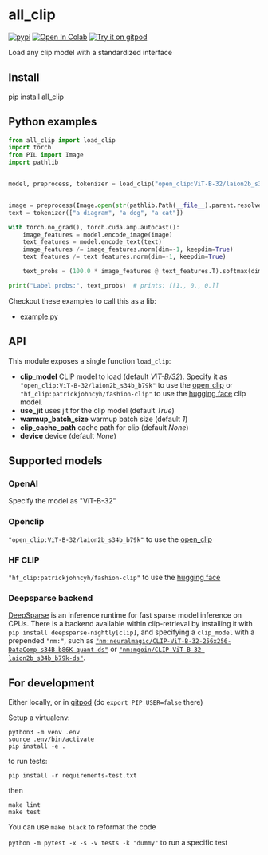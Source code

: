 # all_clip
[![pypi](https://img.shields.io/pypi/v/all_clip.svg)](https://pypi.python.org/pypi/all_clip)
[![Open In Colab](https://colab.research.google.com/assets/colab-badge.svg)](https://colab.research.google.com/github/rom1504/all_clip/blob/master/notebook/all_clip_getting_started.ipynb)
[![Try it on gitpod](https://img.shields.io/badge/try-on%20gitpod-brightgreen.svg)](https://gitpod.io/#https://github.com/rom1504/all_clip)

Load any clip model with a standardized interface

## Install

pip install all_clip

## Python examples

```python
from all_clip import load_clip
import torch
from PIL import Image
import pathlib


model, preprocess, tokenizer = load_clip("open_clip:ViT-B-32/laion2b_s34b_b79k", device="cpu", use_jit=False)


image = preprocess(Image.open(str(pathlib.Path(__file__).parent.resolve()) + "/CLIP.png")).unsqueeze(0)
text = tokenizer(["a diagram", "a dog", "a cat"])

with torch.no_grad(), torch.cuda.amp.autocast():
    image_features = model.encode_image(image)
    text_features = model.encode_text(text)
    image_features /= image_features.norm(dim=-1, keepdim=True)
    text_features /= text_features.norm(dim=-1, keepdim=True)

    text_probs = (100.0 * image_features @ text_features.T).softmax(dim=-1)

print("Label probs:", text_probs)  # prints: [[1., 0., 0.]]
```

Checkout these examples to call this as a lib:
* [example.py](examples/example.py)

## API

This module exposes a single function `load_clip`:

* **clip_model** CLIP model to load (default *ViT-B/32*). Specify it as `"open_clip:ViT-B-32/laion2b_s34b_b79k"` to use the [open_clip](https://github.com/mlfoundations/open_clip) or `"hf_clip:patrickjohncyh/fashion-clip"` to use the [hugging face](https://huggingface.co/docs/transformers/model_doc/clip) clip model.
* **use_jit** uses jit for the clip model (default *True*)
* **warmup_batch_size** warmup batch size (default *1*)
* **clip_cache_path** cache path for clip (default *None*)
* **device** device (default *None*)

## Supported models

### OpenAI

Specify the model as "ViT-B-32"

### Openclip

`"open_clip:ViT-B-32/laion2b_s34b_b79k"` to use the [open_clip](https://github.com/mlfoundations/open_clip)

### HF CLIP

`"hf_clip:patrickjohncyh/fashion-clip"` to use the [hugging face](https://huggingface.co/docs/transformers/model_doc/clip)

### Deepsparse backend

[DeepSparse](https://github.com/neuralmagic/deepsparse) is an inference runtime for fast sparse model inference on CPUs. There is a backend available within clip-retrieval by installing it with `pip install deepsparse-nightly[clip]`, and specifying a `clip_model` with a prepended `"nm:"`, such as [`"nm:neuralmagic/CLIP-ViT-B-32-256x256-DataComp-s34B-b86K-quant-ds"`](https://huggingface.co/neuralmagic/CLIP-ViT-B-32-256x256-DataComp-s34B-b86K-quant-ds) or [`"nm:mgoin/CLIP-ViT-B-32-laion2b_s34b_b79k-ds"`](https://huggingface.co/mgoin/CLIP-ViT-B-32-laion2b_s34b_b79k-ds).

## For development

Either locally, or in [gitpod](https://gitpod.io/#https://github.com/rom1504/all_clip) (do `export PIP_USER=false` there)

Setup a virtualenv:

```
python3 -m venv .env
source .env/bin/activate
pip install -e .
```

to run tests:
```
pip install -r requirements-test.txt
```
then 
```
make lint
make test
```

You can use `make black` to reformat the code

`python -m pytest -x -s -v tests -k "dummy"` to run a specific test
